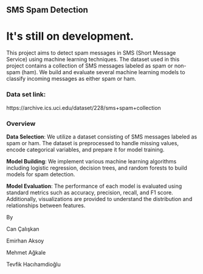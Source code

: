 ## SMS Spam Detection
# It's still on development.

This project aims to detect spam messages in SMS (Short Message Service) using machine learning techniques. The dataset used in this project contains a collection of SMS messages labeled as spam or non-spam (ham). We build and evaluate several machine learning models to classify incoming messages as either spam or ham.

<h3>Data set link: </h3>
<p> https://archive.ics.uci.edu/dataset/228/sms+spam+collection </p>

### Overview

<b>Data Selection</b>: We utilize a dataset consisting of SMS messages labeled as spam or ham. The dataset is preprocessed to handle missing values, encode categorical variables, and prepare it for model training.

<b>Model Building</b>: We implement various machine learning algorithms including logistic regression, decision trees, and random forests to build models for spam detection.

<b>Model Evaluation</b>: The performance of each model is evaluated using standard metrics such as accuracy, precision, recall, and F1 score. Additionally, visualizations are provided to understand the distribution and relationships between features.

</h4>By</h4>
</br>
<p>Can Çalışkan</p>
<p>Emirhan Aksoy</p>
<p>Mehmet Ağkale</p>
<p>Tevfik Hacıhamdioğlu</p>
